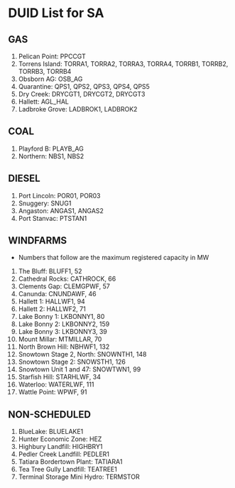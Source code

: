 # DUID List for SA
## GAS

1. Pelican Point: PPCCGT
2. Torrens Island: TORRA1, TORRA2, TORRA3, TORRA4, TORRB1, TORRB2, TORRB3, TORRB4
3. Obsborn AG: OSB_AG
4. Quarantine: QPS1, QPS2, QPS3, QPS4, QPS5
5. Dry Creek: DRYCGT1, DRYCGT2, DRYCGT3
6. Hallett: AGL_HAL
7. Ladbroke Grove: LADBROK1, LADBROK2

## COAL
1. Playford B: PLAYB_AG
2. Northern: NBS1, NBS2

## DIESEL
1. Port Lincoln: POR01, POR03
2. Snuggery: SNUG1
3. Angaston: ANGAS1, ANGAS2
4. Port Stanvac: PTSTAN1

## WINDFARMS
* Numbers that follow are the maximum registered capacity in MW

1. The Bluff: BLUFF1, 52
2. Cathedral Rocks: CATHROCK, 66
3. Clements Gap: CLEMGPWF, 57
4. Canunda: CNUNDAWF, 46
5. Hallett 1: HALLWF1, 94
6. Hallett 2: HALLWF2, 71
7. Lake Bonny 1: LKBONNY1, 80
8. Lake Bonny 2: LKBONNY2, 159
9. Lake Bonny 3: LKBONNY3, 39
10. Mount Millar: MTMILLAR, 70
11. North Brown Hill: NBHWF1, 132
12. Snowtown Stage 2, North: SNOWNTH1, 148
13. Snowtown Stage 2: SNOWSTH1, 126
14. Snowtown Unit 1 and 47: SNOWTWN1, 99
15. Starfish Hill: STARHLWF, 34
15. Waterloo: WATERLWF, 111
16. Wattle Point: WPWF, 91

## NON-SCHEDULED
1. BlueLake: BLUELAKE1
2. Hunter Economic Zone: HEZ
3. Highbury Landfill: HIGHBRY1
4. Pedler Creek Landfill: PEDLER1
5. Tatiara Bordertown Plant: TATIARA1
6. Tea Tree Gully Landfill: TEATREE1
7. Terminal Storage Mini Hydro: TERMSTOR
